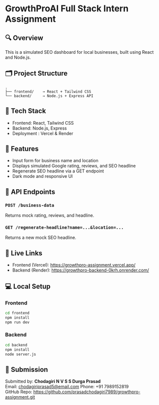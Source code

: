 
# GrowthProAI Full Stack Intern Assignment

## 🔍 Overview
This is a simulated SEO dashboard for local businesses, built using React and Node.js.

## 🗂️ Project Structure

```
.
├── frontend/    → React + Tailwind CSS
└── backend/     → Node.js + Express API
```

## 🚀 Tech Stack
- Frontend: React, Tailwind CSS
- Backend: Node.js, Express
- Deployment : Vercel & Render

## 🔧 Features
- Input form for business name and location
- Displays simulated Google rating, reviews, and SEO headline
- Regenerate SEO headline via a GET endpoint
- Dark mode and responsive UI

## 📡 API Endpoints

### `POST /business-data`
Returns mock rating, reviews, and headline.

### `GET /regenerate-headline?name=...&location=...`
Returns a new mock SEO headline.

## 🔗 Live Links
- Frontend (Vercel): https://growthpro-assignment.vercel.app/
- Backend (Render): https://growthpro-backend-0krh.onrender.com/

## 💻 Local Setup

### Frontend
```bash
cd frontend
npm install
npm run dev
```

### Backend
```bash
cd backend
npm install
node server.js
```

## 📧 Submission
Submitted by: **Chodagiri N V S S Durga Prasad**  
Email: chodagiriprasad5@email.com
Phone: +91 7989152819  
GitHub Repo: https://github.com/prasadchodagiri7989/growthpro-assignment.git
